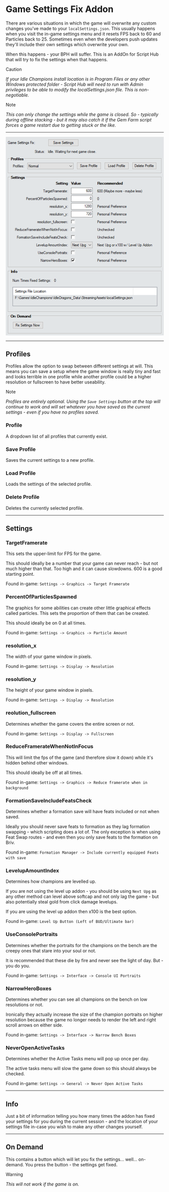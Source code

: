 # Game Settings Fix Addon

There are various situations in which the game will overwrite any custom changes you've made to your `localSettings.json`. This usually happens when you visit the in-game settings menu and it resets FPS back to 60 and Particles back to 25. Sometimes even when the developers push updates they'll include their own settings which overwrite your own.

When this happens - your BPH will suffer. This is an AddOn for Script Hub that will try to fix the settings when that happens.

> [!CAUTION]
> *If your Idle Champions install location is in Program Files or any other Windows protected folder - Script Hub will need to run with Admin privileges to be able to modify the localSettings.json file. This is non-negotiable.*

> [!NOTE]
> *This can only change the settings while the game is closed. So - typically during offline stacking - but it may also catch it if the Gem Farm script forces a game restart due to getting stuck or the like.*

___

![Game Settings Fix Addon Preview Image](images/GameSettingsFixAddonPreview.png)

___

## Profiles

Profiles allow the option to swap between different settings at will. This means you can save a setup where the game window is really tiny and fast and looks terrible in one profile while another profile could be a higher resolution or fullscreen to have better useability.

> [!NOTE]
> *Profiles are entirely optional. Using the `Save Settings` button at the top will continue to work and will set whatever you have saved as the current settings - even if you have no profiles saved.*

### Profile

A dropdown list of all profiles that currently exist.

### Save Profile

Saves the current settings to a new profile.

### Load Profile

Loads the settings of the selected profile.

### Delete Profile

Deletes the currently selected profile.

___

## Settings

### TargetFramerate

This sets the upper-limit for FPS for the game.

This should ideally be a number that your game can never reach - but not much higher than that. Too high and it can cause slowdowns. 600 is a good starting point.

Found in-game: `Settings -> Graphics -> Target Framerate`

### PercentOfParticlesSpawned

The graphics for some abilities can create other little graphical effects called particles. This sets the proportion of them that can be created.

This should ideally be on 0 at all times.

Found in-game: `Settings -> Graphics -> Particle Amount`

### resolution_x

The width of your game window in pixels.

Found in-game: `Settings -> Display -> Resolution`

### resolution_y

The height of your game window in pixels.

Found in-game: `Settings -> Display -> Resolution`

### reolution_fullscreen

Determines whether the game covers the entire screen or not.

Found in-game: `Settings -> Display -> Fullscreen`

### ReduceFramerateWhenNotInFocus

This will limit the fps of the game (and therefore slow it down) while it's hidden behind other windows.

This should ideally be off at all times.

Found in-game: `Settings -> Graphics -> Reduce framerate when in background`

### FormationSaveIncludeFeatsCheck

Determines whether a formation save will have feats included or not when saved.

Ideally you should never save feats to formation as they lag formation swapping - which scripting does a lot of. The only exception is when using Feat Swap routes - and even then you only save feats to the formation on Briv.

Found in-game: `Formation Manager -> Include currently equipped Feats with save`

### LevelupAmountIndex

Determines how champions are levelled up.

If you are not using the level up addon - you should be using `Next Upg` as any other method can level above softcap and not only lag the game - but also potentially steal gold from click damage levelups.

If you are using the level up addon then x100 is the best option.

Found in-game: `Level Up Button (Left of BUD/Ultimate bar)`

### UseConsolePortraits

Determines whether the portraits for the champions on the bench are the creepy ones that stare into your soul or not.

It is recommended that these die by fire and never see the light of day. But - you do you.

Found in-game: `Settings -> Interface -> Console UI Portraits`

### NarrowHeroBoxes

Determines whether you can see all champions on the bench on low resolutions or not.

Ironically they actually increase the size of the champion portraits on higher resolution because the game no longer needs to render the left and right scroll arrows on either side.

Found in-game: `Settings -> Interface -> Narrow Bench Boxes`

### NeverOpenActiveTasks

Determines whether the Active Tasks menu will pop up once per day.

The active tasks menu will slow the game down so this should always be checked.

Found in-game: `Settings -> General -> Never Open Active Tasks`

___

## Info

Just a bit of information telling you how many times the addon has fixed your settings for you during the current session - and the location of your settings file in-case you wish to make any other changes yourself.

___

## On Demand

This contains a button which will let you fix the settings... well... on-demand. You press the button - the settings get fixed.

> [!WARNING]
> *This will not work if the game is on.*